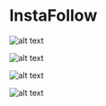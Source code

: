 # InstaFollow

![alt text](https://raw.githubusercontent.com/morbargig/InstaFollow/photos/Screenshot(69).png)

![alt text](https://raw.githubusercontent.com/morbargig/InstaFollow/photos/Screenshot(70).png)

![alt text](https://raw.githubusercontent.com/morbargig/InstaFollow/photos/Screenshot(71).png)

![alt text](https://raw.githubusercontent.com/morbargig/InstaFollow/photos/Screenshot(73).png)

